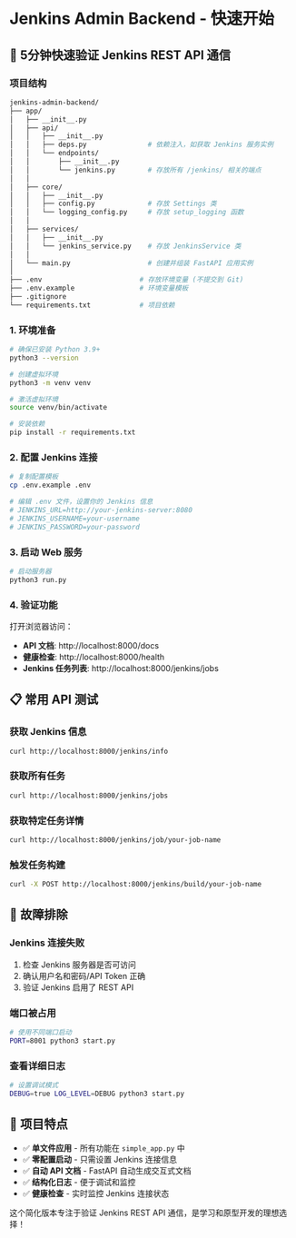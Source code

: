 # Jenkins Admin Backend - 快速开始

## 🚀 5分钟快速验证 Jenkins REST API 通信

###  项目结构
```bash
jenkins-admin-backend/
├── app/
│   ├── __init__.py
│   ├── api/
│   │   ├── __init__.py
│   │   ├── deps.py               # 依赖注入，如获取 Jenkins 服务实例
│   │   └── endpoints/
│   │       ├── __init__.py
│   │       └── jenkins.py        # 存放所有 /jenkins/ 相关的端点
│   │
│   ├── core/
│   │   ├── __init__.py
│   │   ├── config.py             # 存放 Settings 类
│   │   └── logging_config.py     # 存放 setup_logging 函数
│   │
│   ├── services/
│   │   ├── __init__.py
│   │   └── jenkins_service.py    # 存放 JenkinsService 类
│   │
│   └── main.py                   # 创建并组装 FastAPI 应用实例
│
├── .env                        # 存放环境变量 (不提交到 Git)
├── .env.example                # 环境变量模板
├── .gitignore
└── requirements.txt            # 项目依赖
```

### 1. 环境准备
```bash
# 确保已安装 Python 3.9+
python3 --version

# 创建虚拟环境
python3 -m venv venv

# 激活虚拟环境
source venv/bin/activate

# 安装依赖
pip install -r requirements.txt
```

### 2. 配置 Jenkins 连接
```bash
# 复制配置模板
cp .env.example .env

# 编辑 .env 文件，设置你的 Jenkins 信息
# JENKINS_URL=http://your-jenkins-server:8080
# JENKINS_USERNAME=your-username
# JENKINS_PASSWORD=your-password
```

### 3. 启动 Web 服务
```bash
# 启动服务器
python3 run.py
```

### 4. 验证功能
打开浏览器访问：

- **API 文档**: http://localhost:8000/docs
- **健康检查**: http://localhost:8000/health
- **Jenkins 任务列表**: http://localhost:8000/jenkins/jobs

## 📋 常用 API 测试

### 获取 Jenkins 信息
```bash
curl http://localhost:8000/jenkins/info
```

### 获取所有任务
```bash
curl http://localhost:8000/jenkins/jobs
```

### 获取特定任务详情
```bash
curl http://localhost:8000/jenkins/job/your-job-name
```

### 触发任务构建
```bash
curl -X POST http://localhost:8000/jenkins/build/your-job-name
```

## 🔧 故障排除

### Jenkins 连接失败
1. 检查 Jenkins 服务器是否可访问
2. 确认用户名和密码/API Token 正确
3. 验证 Jenkins 启用了 REST API

### 端口被占用
```bash
# 使用不同端口启动
PORT=8001 python3 start.py
```

### 查看详细日志
```bash
# 设置调试模式
DEBUG=true LOG_LEVEL=DEBUG python3 start.py
```

## 🎯 项目特点

- ✅ **单文件应用** - 所有功能在 `simple_app.py` 中
- ✅ **零配置启动** - 只需设置 Jenkins 连接信息
- ✅ **自动 API 文档** - FastAPI 自动生成交互式文档
- ✅ **结构化日志** - 便于调试和监控
- ✅ **健康检查** - 实时监控 Jenkins 连接状态

这个简化版本专注于验证 Jenkins REST API 通信，是学习和原型开发的理想选择！